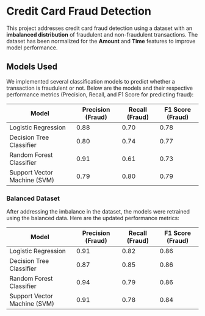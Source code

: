 # Credit Card Fraud Detection

This project addresses credit card fraud detection using a dataset with an **imbalanced distribution** of fraudulent and non-fraudulent transactions. The dataset has been normalized for the **Amount** and **Time** features to improve model performance.

## Models Used

We implemented several classification models to predict whether a transaction is fraudulent or not. Below are the models and their respective performance metrics (Precision, Recall, and F1 Score for predicting fraud):

| Model                        | Precision (Fraud) | Recall (Fraud) | F1 Score (Fraud) |
|------------------------------|------------------|----------------|------------------|
| Logistic Regression           | 0.88             | 0.70           | 0.78             |
| Decision Tree Classifier      | 0.80             | 0.74           | 0.77             |
| Random Forest Classifier      | 0.91             | 0.61           | 0.73             |
| Support Vector Machine (SVM)  | 0.79             | 0.80           | 0.79             |

### Balanced Dataset

After addressing the imbalance in the dataset, the models were retrained using the balanced data. Here are the updated performance metrics:

| Model                        | Precision (Fraud) | Recall (Fraud) | F1 Score (Fraud) |
|------------------------------|------------------|----------------|------------------|
| Logistic Regression           | 0.91             | 0.82           | 0.86             |
| Decision Tree Classifier      | 0.87             | 0.85           | 0.86             |
| Random Forest Classifier      | 0.94             | 0.79           | 0.86             |
| Support Vector Machine (SVM)  | 0.91             | 0.78           | 0.84             |

